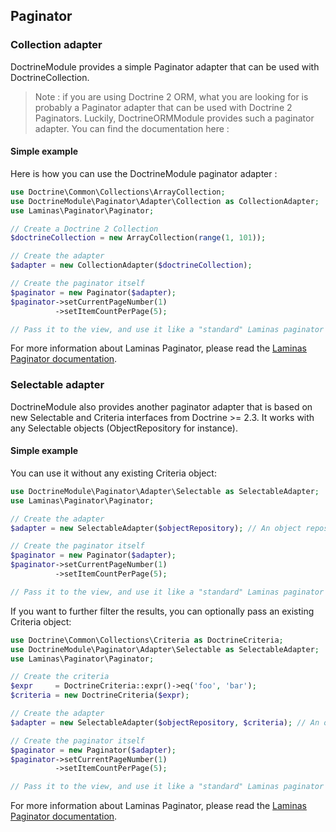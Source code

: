 ## Paginator

### Collection adapter

DoctrineModule provides a simple Paginator adapter that can be used with DoctrineCollection.

> Note : if you are using Doctrine 2 ORM, what you are looking for is probably a Paginator adapter that can be used with Doctrine 2 Paginators. Luckily, DoctrineORMModule provides such a paginator adapter. You can find the documentation here :

#### Simple example

Here is how you can use the DoctrineModule paginator adapter :

```php
use Doctrine\Common\Collections\ArrayCollection;
use DoctrineModule\Paginator\Adapter\Collection as CollectionAdapter;
use Laminas\Paginator\Paginator;

// Create a Doctrine 2 Collection
$doctrineCollection = new ArrayCollection(range(1, 101));

// Create the adapter
$adapter = new CollectionAdapter($doctrineCollection);

// Create the paginator itself
$paginator = new Paginator($adapter);
$paginator->setCurrentPageNumber(1)
          ->setItemCountPerPage(5);

// Pass it to the view, and use it like a "standard" Laminas paginator
```

For more information about Laminas Paginator, please read the [Laminas Paginator documentation](http://framework.zend.com/manual/2.0/en/modules/zend.paginator.introduction.html).

### Selectable adapter

DoctrineModule also provides another paginator adapter that is based on new Selectable and Criteria interfaces from
Doctrine >= 2.3. It works with any Selectable objects (ObjectRepository for instance).

#### Simple example

You can use it without any existing Criteria object:

```php
use DoctrineModule\Paginator\Adapter\Selectable as SelectableAdapter;
use Laminas\Paginator\Paginator;

// Create the adapter
$adapter = new SelectableAdapter($objectRepository); // An object repository implements Selectable

// Create the paginator itself
$paginator = new Paginator($adapter);
$paginator->setCurrentPageNumber(1)
          ->setItemCountPerPage(5);

// Pass it to the view, and use it like a "standard" Laminas paginator
```

If you want to further filter the results, you can optionally pass an existing Criteria object:

```php
use Doctrine\Common\Collections\Criteria as DoctrineCriteria;
use DoctrineModule\Paginator\Adapter\Selectable as SelectableAdapter;
use Laminas\Paginator\Paginator;

// Create the criteria
$expr     = DoctrineCriteria::expr()->eq('foo', 'bar');
$criteria = new DoctrineCriteria($expr);

// Create the adapter
$adapter = new SelectableAdapter($objectRepository, $criteria); // An object repository implements Selectable

// Create the paginator itself
$paginator = new Paginator($adapter);
$paginator->setCurrentPageNumber(1)
          ->setItemCountPerPage(5);

// Pass it to the view, and use it like a "standard" Laminas paginator
```

For more information about Laminas Paginator, please read the [Laminas Paginator documentation](http://framework.zend.com/manual/2.3/en/modules/zend.paginator.introduction.html).
